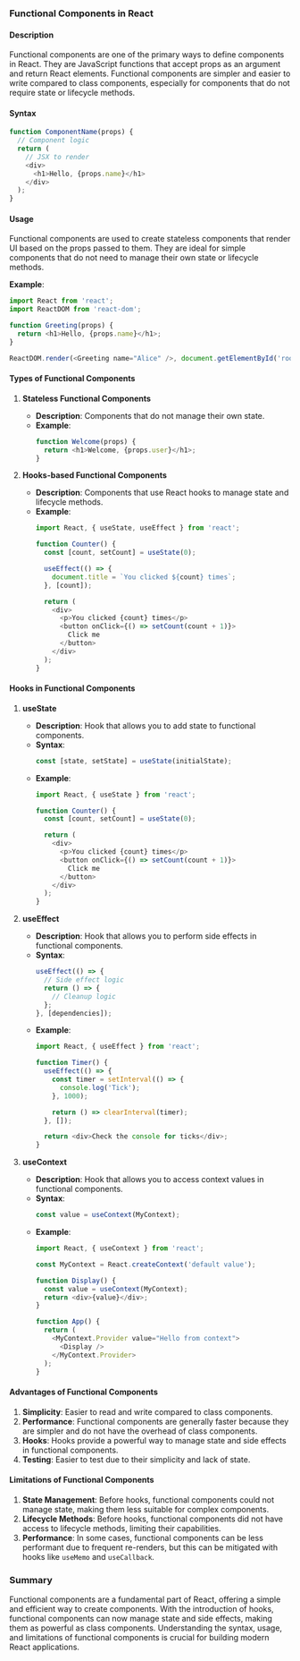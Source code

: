 ### Functional Components in React

#### Description
Functional components are one of the primary ways to define components in React. They are JavaScript functions that accept props as an argument and return React elements. Functional components are simpler and easier to write compared to class components, especially for components that do not require state or lifecycle methods.

#### Syntax
```javascript
function ComponentName(props) {
  // Component logic
  return (
    // JSX to render
    <div>
      <h1>Hello, {props.name}</h1>
    </div>
  );
}
```

#### Usage
Functional components are used to create stateless components that render UI based on the props passed to them. They are ideal for simple components that do not need to manage their own state or lifecycle methods.

**Example**:
```javascript
import React from 'react';
import ReactDOM from 'react-dom';

function Greeting(props) {
  return <h1>Hello, {props.name}</h1>;
}

ReactDOM.render(<Greeting name="Alice" />, document.getElementById('root'));
```

#### Types of Functional Components

1. **Stateless Functional Components**
   - **Description**: Components that do not manage their own state.
   - **Example**:
     ```javascript
     function Welcome(props) {
       return <h1>Welcome, {props.user}</h1>;
     }
     ```

2. **Hooks-based Functional Components**
   - **Description**: Components that use React hooks to manage state and lifecycle methods.
   - **Example**:
     ```javascript
     import React, { useState, useEffect } from 'react';

     function Counter() {
       const [count, setCount] = useState(0);

       useEffect(() => {
         document.title = `You clicked ${count} times`;
       }, [count]);

       return (
         <div>
           <p>You clicked {count} times</p>
           <button onClick={() => setCount(count + 1)}>
             Click me
           </button>
         </div>
       );
     }
     ```

#### Hooks in Functional Components

1. **useState**
   - **Description**: Hook that allows you to add state to functional components.
   - **Syntax**:
     ```javascript
     const [state, setState] = useState(initialState);
     ```
   - **Example**:
     ```javascript
     import React, { useState } from 'react';

     function Counter() {
       const [count, setCount] = useState(0);

       return (
         <div>
           <p>You clicked {count} times</p>
           <button onClick={() => setCount(count + 1)}>
             Click me
           </button>
         </div>
       );
     }
     ```

2. **useEffect**
   - **Description**: Hook that allows you to perform side effects in functional components.
   - **Syntax**:
     ```javascript
     useEffect(() => {
       // Side effect logic
       return () => {
         // Cleanup logic
       };
     }, [dependencies]);
     ```
   - **Example**:
     ```javascript
     import React, { useEffect } from 'react';

     function Timer() {
       useEffect(() => {
         const timer = setInterval(() => {
           console.log('Tick');
         }, 1000);

         return () => clearInterval(timer);
       }, []);

       return <div>Check the console for ticks</div>;
     }
     ```

3. **useContext**
   - **Description**: Hook that allows you to access context values in functional components.
   - **Syntax**:
     ```javascript
     const value = useContext(MyContext);
     ```
   - **Example**:
     ```javascript
     import React, { useContext } from 'react';

     const MyContext = React.createContext('default value');

     function Display() {
       const value = useContext(MyContext);
       return <div>{value}</div>;
     }

     function App() {
       return (
         <MyContext.Provider value="Hello from context">
           <Display />
         </MyContext.Provider>
       );
     }
     ```

#### Advantages of Functional Components

1. **Simplicity**: Easier to read and write compared to class components.
2. **Performance**: Functional components are generally faster because they are simpler and do not have the overhead of class components.
3. **Hooks**: Hooks provide a powerful way to manage state and side effects in functional components.
4. **Testing**: Easier to test due to their simplicity and lack of state.

#### Limitations of Functional Components

1. **State Management**: Before hooks, functional components could not manage state, making them less suitable for complex components.
2. **Lifecycle Methods**: Before hooks, functional components did not have access to lifecycle methods, limiting their capabilities.
3. **Performance**: In some cases, functional components can be less performant due to frequent re-renders, but this can be mitigated with hooks like `useMemo` and `useCallback`.

### Summary
Functional components are a fundamental part of React, offering a simple and efficient way to create components. With the introduction of hooks, functional components can now manage state and side effects, making them as powerful as class components. Understanding the syntax, usage, and limitations of functional components is crucial for building modern React applications.